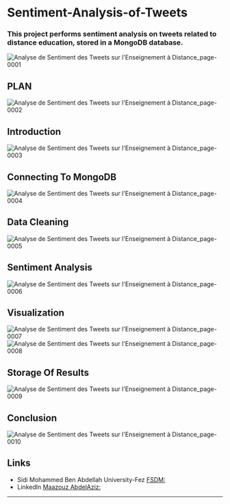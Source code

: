 # Sentiment-Analysis-of-Tweets
### This project performs sentiment analysis on tweets related to distance education, stored in a MongoDB database.
![Analyse de Sentiment des Tweets sur l'Enseignement à Distance_page-0001](https://github.com/user-attachments/assets/4cb63f32-e05c-470b-bb72-5187dfcfed6d)

## PLAN
![Analyse de Sentiment des Tweets sur l'Enseignement à Distance_page-0002](https://github.com/user-attachments/assets/42daec2d-6902-4f7c-ae49-13b635be9b97)

## Introduction
![Analyse de Sentiment des Tweets sur l'Enseignement à Distance_page-0003](https://github.com/user-attachments/assets/7cb55a86-8770-4cb9-90bd-e9282e17c755)

## Connecting To MongoDB
![Analyse de Sentiment des Tweets sur l'Enseignement à Distance_page-0004](https://github.com/user-attachments/assets/24f7f427-774e-40cc-9d4f-35b5b1f32d4e)

## Data Cleaning
![Analyse de Sentiment des Tweets sur l'Enseignement à Distance_page-0005](https://github.com/user-attachments/assets/780bdf0c-b141-4cf6-9eac-d5afbe4bcbf7)

## Sentiment Analysis
![Analyse de Sentiment des Tweets sur l'Enseignement à Distance_page-0006](https://github.com/user-attachments/assets/dd135d51-b647-48f7-9fd2-f249561d2c79)

## Visualization
![Analyse de Sentiment des Tweets sur l'Enseignement à Distance_page-0007](https://github.com/user-attachments/assets/154fa8dd-d325-4a8d-a5c0-f11de51b133f)
![Analyse de Sentiment des Tweets sur l'Enseignement à Distance_page-0008](https://github.com/user-attachments/assets/ec37ba2d-b0dc-42a4-8291-2f6bbfd9b1aa)

## Storage Of Results
![Analyse de Sentiment des Tweets sur l'Enseignement à Distance_page-0009](https://github.com/user-attachments/assets/1aec4554-71e9-4bea-81da-5cf99abcfd98)

## Conclusion
![Analyse de Sentiment des Tweets sur l'Enseignement à Distance_page-0010](https://github.com/user-attachments/assets/16e17b64-61be-4e94-a740-bbb039e9212c)

## Links

- Sidi Mohammed Ben Abdellah University-Fez [FSDM:](https://www.fsdm.usmba.ac.ma/)
- LinkedIn [Maazouz AbdelAziz:](https://www.linkedin.com/in/abdelaziz-maazouz/)
  
---

